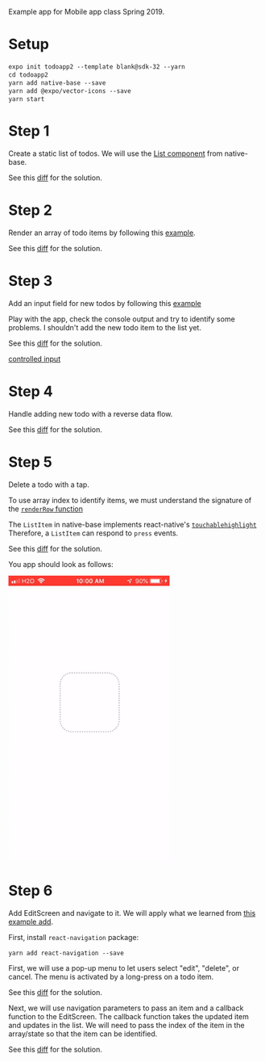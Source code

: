 Example app for Mobile app class Spring 2019.

# Setup
```
expo init todoapp2 --template blank@sdk-32 --yarn
cd todoapp2
yarn add native-base --save
yarn add @expo/vector-icons --save
yarn start

```
# Step 1
Create a static list of todos. We will use the
[List component](http://docs.nativebase.io/Components.html#list-def-headref)
from native-base.

See this [diff](https://github.com/lubaochuan/todoapp2/commit/bc21e7e8166aa675087e6cada171b6cc2b2d91e2)
for the solution.

# Step 2
Render an array of todo items by following this
[example](https://github.com/GeekyAnts/NativeBase-KitchenSink/blob/master/src/screens/list/basic-list.js).

See this [diff](https://github.com/lubaochuan/todoapp2/commit/6fdeb37a1c9b1ed5195475374225dca6125a0863)
for the solution.

# Step 3
Add an input field for new todos by following this
[example](http://www.reactnativeexpress.com/data_component_state)

Play with the app, check the console output and try to identify some problems.
I shouldn't add the new todo item to the list yet.

See this [diff](https://github.com/lubaochuan/todoapp2/commit/7c22705de17b8b25d5ebd0015f316a6cc55a3e87?diff=split) for the solution.

[controlled input](https://learn.freecodecamp.org/front-end-libraries/react/create-a-controlled-input)

# Step 4
Handle adding new todo with a reverse data flow.

See this [diff](https://github.com/lubaochuan/todoapp2/commit/e89fbcb5cb1b4d3914797d887aa9a259a03e50ab) for the solution.

# Step 5
Delete a todo with a tap.

To use array index to identify items, we must understand the signature of
the [`renderRow` function](http://facebook.github.io/react-native/docs/listview.html#renderrow)

The `ListItem` in native-base implements react-native's [`touchablehighlight`](https://facebook.github.io/react-native/docs/touchablehighlight.html)
Therefore, a `ListItem` can respond to `press` events.

See this [diff](https://github.com/lubaochuan/todoapp2/commit/19455ed1bf539a1c196514c455061cad258cebee) for the solution.

You app should look as follows:

![demo video](./images/add_delete.gif)

# Step 6
Add EditScreen and navigate to it. We will apply what we learned from
[this example add](https://github.com/lubaochuan/react-navigation).

First, install `react-navigation` package:
```
yarn add react-navigation --save
```

First, we will use a pop-up menu to let users select "edit", "delete", or cancel.
The menu is activated by a long-press on a todo item.

See this [diff](https://github.com/lubaochuan/todoapp2/commit/00072ada9332ab11370534fa47ea2e671ead6f10) for the solution.

Next, we will use navigation parameters to pass an item and a callback function
to the EditScreen. The callback function takes the updated item and updates in
the list. We will need to pass the index of the item in the array/state so that
the item can be identified.

See this [diff](https://github.com/lubaochuan/todoapp2/commit/550226ad451bd54f688c14ca4dca508c2c338771) for the solution.
